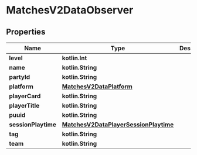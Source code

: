 
# MatchesV2DataObserver

## Properties
| Name | Type | Description | Notes |
| ------------ | ------------- | ------------- | ------------- |
| **level** | **kotlin.Int** |  |  |
| **name** | **kotlin.String** |  |  |
| **partyId** | **kotlin.String** |  |  |
| **platform** | [**MatchesV2DataPlatform**](MatchesV2DataPlatform.md) |  |  |
| **playerCard** | **kotlin.String** |  |  |
| **playerTitle** | **kotlin.String** |  |  |
| **puuid** | **kotlin.String** |  |  |
| **sessionPlaytime** | [**MatchesV2DataPlayerSessionPlaytime**](MatchesV2DataPlayerSessionPlaytime.md) |  |  |
| **tag** | **kotlin.String** |  |  |
| **team** | **kotlin.String** |  |  |



